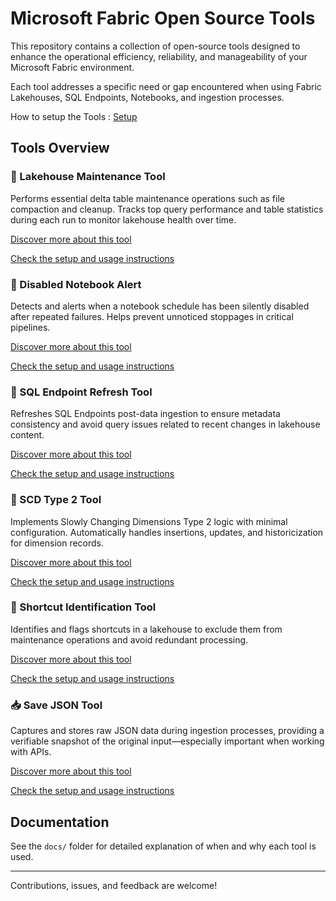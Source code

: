 # Microsoft Fabric Open Source Tools

This repository contains a collection of open-source tools designed to enhance the operational efficiency, reliability, and manageability of your Microsoft Fabric environment.

Each tool addresses a specific need or gap encountered when using Fabric Lakehouses, SQL Endpoints, Notebooks, and ingestion processes.

How to setup the Tools : [Setup](/docs/Setup.md)

## Tools Overview

### 🔧 Lakehouse Maintenance Tool
Performs essential delta table maintenance operations such as file compaction and cleanup. Tracks top query performance and table statistics during each run to monitor lakehouse health over time.

[Discover more about this tool](/docs/Onyx-Tools/lakehouse-maintenance)

[Check the setup and usage instructions](docs/How-to-Set-Up-Tool-docs/lakehouse-maintenance-tool)

### 🚨 Disabled Notebook Alert
Detects and alerts when a notebook schedule has been silently disabled after repeated failures. Helps prevent unnoticed stoppages in critical pipelines.

[Discover more about this tool](docs/Onyx-Tools/disabled-notebook-alert)

[Check the setup and usage instructions](docs/How-to-Set-Up-Tool-docs/Notebook-Disabled-Monitoring-Tool)

### 🔄 SQL Endpoint Refresh Tool
Refreshes SQL Endpoints post-data ingestion to ensure metadata consistency and avoid query issues related to recent changes in lakehouse content.

[Discover more about this tool](docs/Onyx-Tools/sql-endpoint-refresh)

[Check the setup and usage instructions](docs/How-to-Set-Up-Tool-docs/SQL-Endpoint-Refresh-Tool)

### 🧱 SCD Type 2 Tool
Implements Slowly Changing Dimensions Type 2 logic with minimal configuration. Automatically handles insertions, updates, and historicization for dimension records.

[Discover more about this tool](docs/Onyx-Tools/scd-type-2)

[Check the setup and usage instructions](docs/How-to-Set-Up-Tool-docs/SCD-type-2-Tool)

### 🧭 Shortcut Identification Tool
Identifies and flags shortcuts in a lakehouse to exclude them from maintenance operations and avoid redundant processing.

[Discover more about this tool](docs/Onyx-Tools/shortcut-identification)

[Check the setup and usage instructions](docs/How-to-Set-Up-Tool-docs/Shortcut-Identification-System)
### 📥 Save JSON Tool
Captures and stores raw JSON data during ingestion processes, providing a verifiable snapshot of the original input—especially important when working with APIs.

[Discover more about this tool](docs/Onyx-Tools/save-json)

[Check the setup and usage instructions](docs/How-to-Set-Up-Tool-docs/Save-JSON-tool)

## Documentation

See the `docs/` folder for detailed explanation of when and why each tool is used.

---

Contributions, issues, and feedback are welcome!
